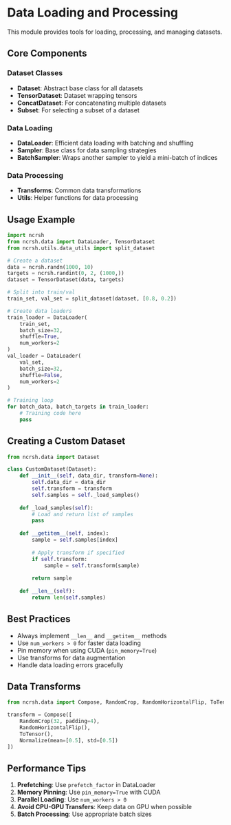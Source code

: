 # Data Loading and Processing

This module provides tools for loading, processing, and managing datasets.

## Core Components

### Dataset Classes
- **Dataset**: Abstract base class for all datasets
- **TensorDataset**: Dataset wrapping tensors
- **ConcatDataset**: For concatenating multiple datasets
- **Subset**: For selecting a subset of a dataset

### Data Loading
- **DataLoader**: Efficient data loading with batching and shuffling
- **Sampler**: Base class for data sampling strategies
- **BatchSampler**: Wraps another sampler to yield a mini-batch of indices

### Data Processing
- **Transforms**: Common data transformations
- **Utils**: Helper functions for data processing

## Usage Example

```python
import ncrsh
from ncrsh.data import DataLoader, TensorDataset
from ncrsh.utils.data_utils import split_dataset

# Create a dataset
data = ncrsh.randn(1000, 10)
targets = ncrsh.randint(0, 2, (1000,))
dataset = TensorDataset(data, targets)

# Split into train/val
train_set, val_set = split_dataset(dataset, [0.8, 0.2])

# Create data loaders
train_loader = DataLoader(
    train_set,
    batch_size=32,
    shuffle=True,
    num_workers=2
)
val_loader = DataLoader(
    val_set,
    batch_size=32,
    shuffle=False,
    num_workers=2
)

# Training loop
for batch_data, batch_targets in train_loader:
    # Training code here
    pass
```

## Creating a Custom Dataset

```python
from ncrsh.data import Dataset

class CustomDataset(Dataset):
    def __init__(self, data_dir, transform=None):
        self.data_dir = data_dir
        self.transform = transform
        self.samples = self._load_samples()
    
    def _load_samples(self):
        # Load and return list of samples
        pass
    
    def __getitem__(self, index):
        sample = self.samples[index]
        
        # Apply transform if specified
        if self.transform:
            sample = self.transform(sample)
            
        return sample
    
    def __len__(self):
        return len(self.samples)
```

## Best Practices

- Always implement `__len__` and `__getitem__` methods
- Use `num_workers > 0` for faster data loading
- Pin memory when using CUDA (`pin_memory=True`)
- Use transforms for data augmentation
- Handle data loading errors gracefully

## Data Transforms

```python
from ncrsh.data import Compose, RandomCrop, RandomHorizontalFlip, ToTensor

transform = Compose([
    RandomCrop(32, padding=4),
    RandomHorizontalFlip(),
    ToTensor(),
    Normalize(mean=[0.5], std=[0.5])
])
```

## Performance Tips

1. **Prefetching**: Use `prefetch_factor` in DataLoader
2. **Memory Pinning**: Use `pin_memory=True` with CUDA
3. **Parallel Loading**: Use `num_workers > 0`
4. **Avoid CPU-GPU Transfers**: Keep data on GPU when possible
5. **Batch Processing**: Use appropriate batch sizes
